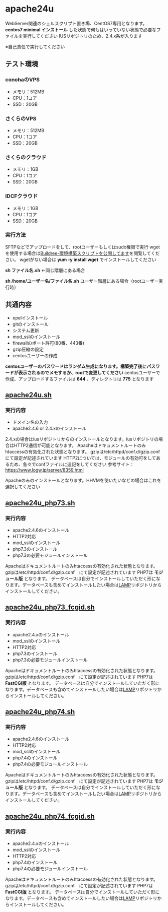 # apache24u
WebServer関連のシェルスクリプト置き場、CentOS7専用となります。**centos7 minimal インストール** した状態で何もはいっていない状態で必要なファイルを実行してください
IUSリポジトリのため、2.4.x系が入ります

※自己責任で実行してください

## テスト環境
### conohaのVPS
* メモリ：512MB
* CPU：1コア
* SSD：20GB

### さくらのVPS
* メモリ：512MB
* CPU：1コア
* SSD：20GB

### さくらのクラウド
* メモリ：1GB
* CPU：1コア
* SSD：20GB

### IDCFクラウド
* メモリ：1GB
* CPU：1コア
* SSD：20GB

### 実行方法
SFTPなどでアップロードをして、rootユーザーもしくはsudo権限で実行
wgetを使用する場合は[Buildree-環境構築スクリプトを公開してます](https://buildree.com/)を閲覧してください。
wgetがない場合は **yum -y install wget** でインストールしてください

**sh ファイル名.sh** ←同じ階層にある場合

**sh /home/ユーザー名/ファイル名.sh** ユーザー階層にある場合（rootユーザー実行時）

## 共通内容
* epelインストール
* gitのインストール
* システム更新
* mod_sslのインストール
* firewallのポート許可(80番、443番)
* gzip圧縮の設定
* centosユーザーの作成

**centosユーザーのパスワードはランダム生成になります。構築完了後にパスワードが表示されるのでメモするか、rootで変更してください** centosユーザーで作成、アップロードするファイルは **644** 、ディレクトリは **775** となります


## [apache24u.sh](https://github.com/site-lab/apache24u/blob/master/apache24u.sh)
### 実行内容
* ドメイン名の入力
* apache2.4.6 or 2.4.xのインストール

2.4.xの場合はiusリポジトリからのインストールとなります。iusリポジトリの場合はHTTP2通信が可能となります。
Apacheはドキュメントルートのみhtaccessの有効化された状態となります。
gzipは/etc/httpd/conf.d/gzip.conf　にて設定が記述されています
HTTP2については、モジュールの有効可をしてあるため、各々でconfファイルに追記をしてください
参考サイト：https://www.logw.jp/server/8359.html

Apacheのみのインストールとなります。HHVMを使いたいなどの場合はこれを選択してください


## [apache24u_php73.sh](https://github.com/site-lab/apache24u/blob/master/apache24u_php73.sh)
### 実行内容
* apache2.4.6のインストール
* HTTP2対応
* mod_sslのインストール
* php7.3のインストール
* php7.3の必要モジュールインストール

Apacheはドキュメントルートのみhtaccessの有効化された状態となります。
gzipは/etc/httpd/conf.d/gzip.conf　にて設定が記述されています
PHP7は **モジュール版** となります。
データベースは自分でインストールしていただく形になります。データベースも含めてインストールしたい場合は[LAMP](https://github.com/site-lab/lamp)リポジトリからインストールしてください。

## [apache24u_php73_fcgid.sh](https://github.com/site-lab/apache24u/blob/master/apache24u_php73_fcgid.sh)
### 実行内容
* apache2.4.xのインストール
* mod_sslのインストール
* HTTP2対応
* php7.3のインストール
* php7.3の必要モジュールインストール

Apacheはドキュメントルートのみhtaccessの有効化された状態となります。
gzipは/etc/httpd/conf.d/gzip.conf　にて設定が記述されています
PHP7は **FastCGI版** となります。
データベースは自分でインストールしていただく形になります。データベースも含めてインストールしたい場合は[LAMP](https://github.com/site-lab/lamp)リポジトリからインストールしてください。


## [apache24u_php74.sh](https://github.com/site-lab/apache24u/blob/master/apache24u_php74.sh)
### 実行内容
* apache2.4.6のインストール
* HTTP2対応
* mod_sslのインストール
* php7.4のインストール
* php7.4の必要モジュールインストール

Apacheはドキュメントルートのみhtaccessの有効化された状態となります。
gzipは/etc/httpd/conf.d/gzip.conf　にて設定が記述されています
PHP7は **モジュール版** となります。
データベースは自分でインストールしていただく形になります。データベースも含めてインストールしたい場合は[LAMP](https://github.com/site-lab/lamp)リポジトリからインストールしてください。

## [apache24u_php74_fcgid.sh](https://github.com/site-lab/apache24u/blob/master/apache24u_php74_fcgid.sh)
### 実行内容
* apache2.4.xのインストール
* mod_sslのインストール
* HTTP2対応
* php7.4のインストール
* php7.4の必要モジュールインストール

Apacheはドキュメントルートのみhtaccessの有効化された状態となります。
gzipは/etc/httpd/conf.d/gzip.conf　にて設定が記述されています
PHP7は **FastCGI版** となります。
データベースは自分でインストールしていただく形になります。データベースも含めてインストールしたい場合は[LAMP](https://github.com/site-lab/lamp)リポジトリからインストールしてください。
